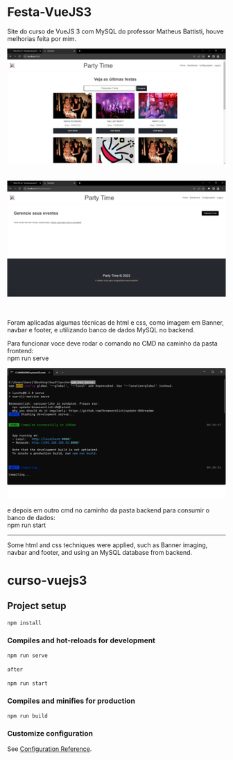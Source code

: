 # Festa-VueJS3
Site do curso de VueJS 3 com MySQL do professor Matheus Battisti, houve melhorias feita por mim.

<div align="center">
<img src="https://github.com/henriquesouzo/Festa-VueJS3/blob/main/home%20festa.jpg" />
</div> <br><br>

<div align="center">
<img src="https://github.com/henriquesouzo/Festa-VueJS3/blob/main/dashboard%20festa.jpg" />
</div> <br> <br>

Foram aplicadas algumas técnicas de html e css, como imagem em Banner, navbar e footer, e utilizando banco de dados MySQL no backend.

Para funcionar voce deve rodar o comando no CMD na caminho da pasta frontend: <br>
npm run serve

<img src="https://github.com/henriquesouzo/LojaDeHamburguer/blob/master/public/img/github%20images/npm%20run%20serve.jpg" />

e depois em outro cmd no caminho da pasta backend para consumir o banco de dados: <br>
npm run start

------------------------------------------------------------------------------------------------------------------------------------------------------------

Some html and css techniques were applied, such as Banner imaging, navbar and footer, and using an MySQL database from backend.

# curso-vuejs3

## Project setup
```
npm install
```

### Compiles and hot-reloads for development
```
npm run serve

after

npm run start
```

### Compiles and minifies for production
```
npm run build
```

### Customize configuration
See [Configuration Reference](https://cli.vuejs.org/config/).
